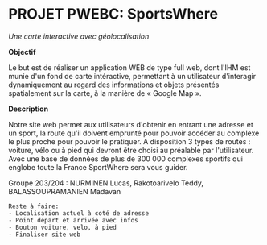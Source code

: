 # PROJET PWEBC: SportsWhere
_Une carte interactive avec géolocalisation_

**Objectif**

Le but est de réaliser un application WEB de type full web, dont l'IHM est munie d'un fond de carte intéractive, permettant à un utilisateur d'interagir dynamiquement au regard des informations et objets présentés spatialement sur la carte, à la manière de « Google Map ».

**Description**

Notre site web permet aux utilisateurs d'obtenir en entrant une adresse et un sport, la route qu'il doivent emprunté pour pouvoir accéder au complexe le plus proche pour pouvoir le pratiquer. A disposition 3 types de routes : voiture, vélo ou à pied qui devront être choisi au préalable par l'utilisateur.
Avec une base de données de plus de 300 000 complexes sportifs qui englobe toute la France SportWhere sera vous guider.


Groupe 203/204 : NURMINEN Lucas, Rakotoarivelo Teddy, BALASSOUPRAMANIEN Madavan




    Reste à faire:
    - Localisation actuel à coté de adresse
    - Point depart et arrivée avec infos
    - Bouton voiture, velo, à pied
    - Finaliser site web
